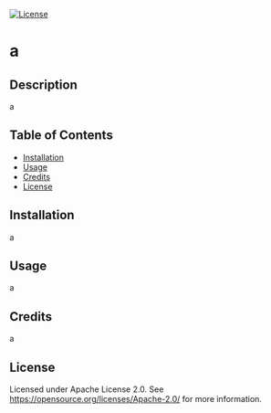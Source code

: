 [![License](https://img.shields.io/badge/License-Apache_2.0-blue.svg)](https://opensource.org/licenses/Apache-2.0)

# a

## Description
a

## Table of Contents
- [Installation](#installation)
- [Usage](#usage)
- [Credits](#credits)
- [License](#license)

## Installation
a

## Usage
a

## Credits
a

## License
Licensed under Apache License 2.0.
See https://opensource.org/licenses/Apache-2.0/ for more information.
